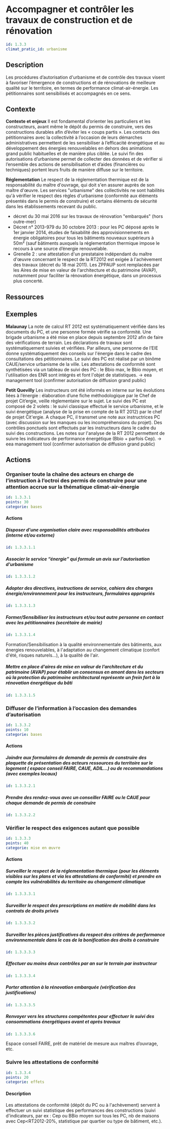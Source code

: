 # Accompagner et contrôler les travaux de construction et de rénovation
```yaml
id: 1.3.3
climat_pratic_id: urbanisme
```
## Description
Les procédures d’autorisation d'urbanisme et de contrôle des travaux visent à favoriser l’émergence de constructions et de rénovations de meilleure qualité sur le territoire, en termes de performance climat-air-énergie.
Les pétitionnaires sont sensibilisés et accompagnés en ce sens.

## Contexte
**Contexte et enjeux**
Il est fondamental d’orienter les particuliers et les constructeurs, avant même le dépôt du permis de construire, vers des constructions durables afin d’éviter les « coups partis ».
Les contacts des pétitionnaires avec la collectivité à l’occasion de leurs démarches administratives permettent de les sensibiliser à l’efficacité énergétique et au développement des énergies renouvelables en dehors des animations grand public habituelles et de manière plus ciblée.
Le suivi fin des autorisations d’urbanisme permet de collecter des données et de vérifier si l’ensemble des actions de sensibilisation et d’aides (financières ou techniques) portent leurs fruits de manière diffuse sur le territoire.

**Réglementation**
Le respect de la réglementation thermique est de la responsabilité du maître d'ouvrage, qui doit s'en assurer auprès de son maître d'œuvre. Les services "urbanisme" des collectivités ne sont habilités qu'à vérifier le respect des règles d'urbanisme (conformité aux éléments présentés dans le permis de construire) et certains éléments de sécurité dans les établissements recevant du public.
- décret du 30 mai 2016 sur les travaux de rénovation "embarqués" (hors outre-mer)
- Décret n° 2013-979 du 30 octobre 2013 : pour les PC déposé après le 1er janvier 2014, études de faisabilité des approvisionnements en énergie obligatoires pour tous les bâtiments nouveaux supérieurs à 50m² (sauf bâtiments auxquels la réglementation thermique impose le recours à une source d’énergie renouvelable.
- Grenelle 2 : une attestation d'un prestataire indépendant du maître d'œuvre concernant le respect de la RT2012 est exigée à l'achèvement des travaux (décret du 18 mai 2011). Les ZPPAUP sont remplacées par les Aires de mise en valeur de l'architecture et du patrimoine (AVAP), notamment pour faciliter la rénovation énergétique, dans un processus plus concerté.

## Ressources

## Exemples

**Malaunay**
La note de calcul RT 2012 est systématiquement vérifiée dans les documents du PC, et une personne formée vérifie sa conformité.
Une brigade urbanisme a été mise en place depuis septembre 2012 afin de faire des vérifications de terrain. Les déclarations de travaux sont systématiquement suivies et vérifiées. Par ailleurs, une personne de l’EIE donne systématiquement des conseils sur l'énergie dans le cadre des consultations des pétitionnaires. Le suivi des PC est réalisé par un binôme CAUE/service urbanisme de la ville.
Les attestations de conformité sont synthétisées via un tableau de suivi des PC : le Bbio max, le Bbio moyen, et l'utilisation des ENR sont intégrés et font l'objet de statistiques.
→ eea management tool (confirmer autorisation de diffusion grand public)


**Petit Quevilly**
Les instructeurs ont été informés en interne sur les évolutions liées à l’énergie : élaboration d’une fiche méthodologique par le Chef de projet Cit’ergie, veille règlementaire sur le sujet.
Le suivi des PC est composé de 2 volets : le suivi classique effectué le service urbanisme, et le suivi énergétique (analyse de la prise en compte de la RT 2012) par le chef de projet Cit'ergie. A chaque PC, il transmet une note aux instructrices PC (avec discussion sur les manques ou les incompréhensions du projet).
Des contrôles ponctuels sont effectués par les instructeurs dans le cadre du suivi des constructions.
Les notes sur l'analyse de la RT 2012 permettent de suivre les indicateurs de performance énergétique (Bbio + parfois Cep).
→ eea management tool (confirmer autorisation de diffusion grand public)




## Actions
### Organiser toute la chaîne des acteurs en charge de l’instruction à l’octroi des permis de construire pour une attention accrue sur la thématique climat-air-énergie
```yaml
id: 1.3.3.1
points: 30
categorie: bases
```

#### Actions
##### Disposer d'une organisation claire avec responsabilités attribuées (interne et/ou externe)
```yaml
id: 1.3.3.1.1
```

##### Associer le service “énergie” qui formule un avis sur l'autorisation d'urbanisme
```yaml
id: 1.3.3.1.2
```

##### Adopter des directives, instructions de service, cahiers des charges énergie/environnement pour les instructeurs, formulaires appropriés
```yaml
id: 1.3.3.1.3
```

##### Former/Sensibiliser les instructeurs et/ou tout autre personne en contact avec les pétitionnaires (secrétaire de mairie)
```yaml
id: 1.3.3.1.4
```
Formation/Sensibilisation à la qualité environnementale des bâtiments, aux énergies renouvelables, à l'adaptation au changement climatique (confort d'été, risques naturels...), à la qualité de l'air.


##### Mettre en place d'aires de mise en valeur de l’architecture et du patrimoine (AVAP) pour établir un consensus en amont dans les secteurs où la protection du patrimoine architectural représente un frein fort à la rénovation énergétique du bâti
```yaml
id: 1.3.3.1.5
```


### Diffuser de l’information à l’occasion des demandes d’autorisation
```yaml
id: 1.3.3.2
points: 10
categorie: bases
```

#### Actions
##### Joindre aux formulaires de demande de permis de construire des plaquette de présentation des acteurs ressources du territoire sur le logement ( espace conseil FAIRE, CAUE, ADIL...) ou de recommandations (avec exemples locaux)
```yaml
id: 1.3.3.2.1
```

##### Prendre des rendez-vous avec un conseiller FAIRE ou le CAUE pour chaque demande de permis de construire
```yaml
id: 1.3.3.2.2
```


### Vérifier le respect des exigences autant que possible
```yaml
id: 1.3.3.3
points: 40
categorie: mise en œuvre
```
#### Actions
##### Surveiller le respect de la réglementation thermique (pour les éléments visibles sur les plans et via les attestations de conformité) et prendre en compte les vulnérabilités du territoire au changement climatique
```yaml
id: 1.3.3.3.1
```

##### Surveiller le respect des prescriptions en matière de mobilité dans les contrats de droits privés
```yaml
id: 1.3.3.3.2
```

##### Surveiller les pièces justificatives du respect des critères de performance environnementale dans le cas de la bonification des droits à construire
```yaml
id: 1.3.3.3.3
```

##### Effectuer au moins deux contrôles par an sur le terrain par instructeur
```yaml
id: 1.3.3.3.4
```

##### Porter attention à la rénovation embarquée (vérification des justifications)
```yaml
id: 1.3.3.3.5
```

##### Renvoyer vers les structures compétentes pour effectuer le suivi des consommations énergétiques avant et après travaux
```yaml
id: 1.3.3.3.6
```
Espace conseil FAIRE, prêt de matériel de mesure aux maîtres d’ouvrage, etc.


### Suivre les attestations de conformité
```yaml
id: 1.3.3.4
points: 20
categorie: effets
```
#### Description
Les attestations de conformité (dépôt du PC ou à l'achèvement) servent à effectuer un suivi statistique des performances des constructions (suivi d'indicateurs, par ex : Cep ou BBio moyen sur tous les PC, nb de maisons avec Cep<RT2012-20%, statistique par quartier ou type de bâtiment, etc.).
